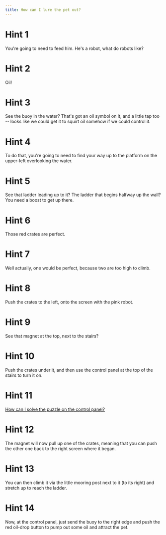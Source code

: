 ```yaml
---
title: How can I lure the pet out?
---
```

# Hint 1
You're going to need to feed him. He's a robot, what do robots like?

# Hint 2
Oil!

# Hint 3
See the buoy in the water? That's got an oil symbol on it, and a little tap too -- looks like we could get it to squirt oil somehow if we could control it.

# Hint 4
To do that, you're going to need to find your way up to the platform on the upper-left overlooking the water.

# Hint 5
See that ladder leading up to it? The ladder that begins halfway up the wall? You need a boost to get up there.

# Hint 6
Those red crates are perfect.

# Hint 7
Well actually, one would be perfect, because two are too high to climb.

# Hint 8
Push the crates to the left, onto the screen with the pink robot.

# Hint 9
See that magnet at the top, next to the stairs?

# Hint 10
Push the crates under it, and then use the control panel at the top of the stairs to turn it on.

# Hint 11
[How can I solve the puzzle on the control panel?][472]

# Hint 12
The magnet will now pull up one of the crates, meaning that you can push the other one back to the right screen where it began.

# Hint 13
You can then climb it via the little mooring post next to it (to its right) and stretch up to reach the ladder.

# Hint 14
Now, at the control panel, just send the buoy to the right edge and push the red oil-drop button to pump out some oil and attract the pet.

<!-- INTERNAL LINKS -->
[472]: /420/422/445/472/index.md
